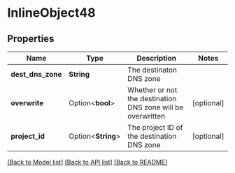 # InlineObject48

## Properties

Name | Type | Description | Notes
------------ | ------------- | ------------- | -------------
**dest_dns_zone** | **String** | The destinaton DNS zone | 
**overwrite** | Option<**bool**> | Whether or not the destination DNS zone will be overwritten | [optional]
**project_id** | Option<**String**> | The project ID of the destination DNS zone | [optional]

[[Back to Model list]](../README.md#documentation-for-models) [[Back to API list]](../README.md#documentation-for-api-endpoints) [[Back to README]](../README.md)


